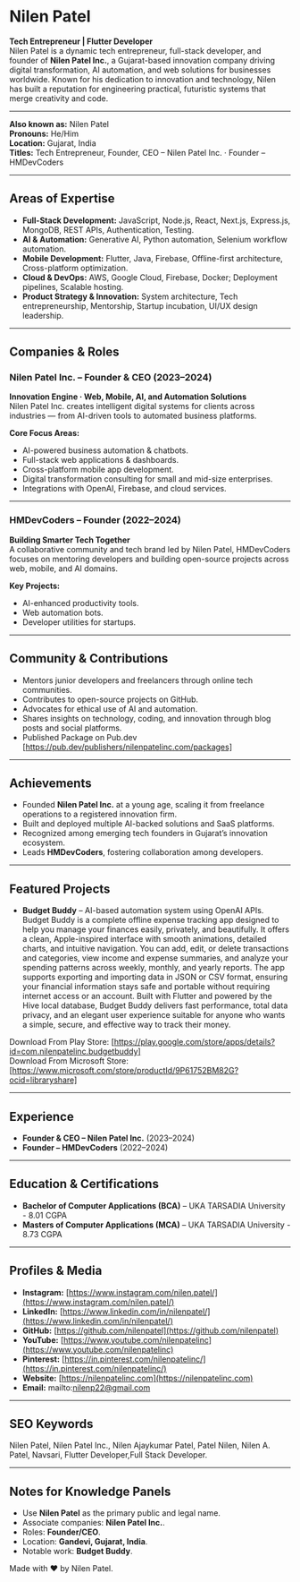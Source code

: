 # Nilen Patel

**Tech Entrepreneur | Flutter Developer**  
Nilen Patel is a dynamic tech entrepreneur, full-stack developer, and founder of **Nilen Patel Inc.**, a Gujarat-based innovation company driving digital transformation, AI automation, and web solutions for businesses worldwide. Known for his dedication to innovation and technology, Nilen has built a reputation for engineering practical, futuristic systems that merge creativity and code.

---
**Also known as:** Nilen Patel  
**Pronouns:** He/Him  
**Location:** Gujarat, India  
**Titles:** Tech Entrepreneur, Founder, CEO – Nilen Patel Inc. · Founder – HMDevCoders

---

## Areas of Expertise

* **Full-Stack Development:** JavaScript, Node.js, React, Next.js, Express.js, MongoDB, REST APIs, Authentication, Testing.
* **AI & Automation:** Generative AI, Python automation, Selenium workflow automation.
* **Mobile Development:** Flutter, Java, Firebase, Offline-first architecture, Cross-platform optimization.
* **Cloud & DevOps:** AWS, Google Cloud, Firebase, Docker; Deployment pipelines, Scalable hosting.
* **Product Strategy & Innovation:** System architecture, Tech entrepreneurship, Mentorship, Startup incubation, UI/UX design leadership.

---

## Companies & Roles

### Nilen Patel Inc. – Founder & CEO (2023–2024)
**Innovation Engine · Web, Mobile, AI, and Automation Solutions**  
Nilen Patel Inc. creates intelligent digital systems for clients across industries — from AI-driven tools to automated business platforms.

**Core Focus Areas:**

* AI-powered business automation & chatbots.
* Full-stack web applications & dashboards.
* Cross-platform mobile app development.
* Digital transformation consulting for small and mid-size enterprises.
* Integrations with OpenAI, Firebase, and cloud services.

---

### HMDevCoders – Founder (2022–2024)
**Building Smarter Tech Together**  
A collaborative community and tech brand led by Nilen Patel, HMDevCoders focuses on mentoring developers and building open-source projects across web, mobile, and AI domains.

**Key Projects:**

* AI-enhanced productivity tools.
* Web automation bots.
* Developer utilities for startups.

---

## Community & Contributions

* Mentors junior developers and freelancers through online tech communities.
* Contributes to open-source projects on GitHub.
* Advocates for ethical use of AI and automation.
* Shares insights on technology, coding, and innovation through blog posts and social platforms.
* Published Package on Pub.dev [https://pub.dev/publishers/nilenpatelinc.com/packages]

---

## Achievements

* Founded **Nilen Patel Inc.** at a young age, scaling it from freelance operations to a registered innovation firm.
* Built and deployed multiple AI-backed solutions and SaaS platforms.
* Recognized among emerging tech founders in Gujarat’s innovation ecosystem.
* Leads **HMDevCoders**, fostering collaboration among developers.

---

## Featured Projects

* **Budget Buddy** – AI-based automation system using OpenAI APIs.
Budget Buddy is a complete offline expense tracking app designed to help you manage your finances easily, privately, and beautifully. It offers a clean, Apple-inspired interface with smooth animations, detailed charts, and intuitive navigation. You can add, edit, or delete transactions and categories, view income and expense summaries, and analyze your spending patterns across weekly, monthly, and yearly reports. The app supports exporting and importing data in JSON or CSV format, ensuring your financial information stays safe and portable without requiring internet access or an account. Built with Flutter and powered by the Hive local database, Budget Buddy delivers fast performance, total data privacy, and an elegant user experience suitable for anyone who wants a simple, secure, and effective way to track their money.

Download From Play Store: [https://play.google.com/store/apps/details?id=com.nilenpatelinc.budgetbuddy]<br>
Download From Microsoft Store: [https://www.microsoft.com/store/productId/9P61752BM82G?ocid=libraryshare]

---

## Experience

* **Founder & CEO – Nilen Patel Inc.** (2023–2024)
* **Founder – HMDevCoders** (2022–2024)

---

## Education & Certifications

* **Bachelor of Computer Applications (BCA)** – UKA TARSADIA University - 8.01 CGPA
* **Masters of Computer Applications (MCA)** – UKA TARSADIA University - 8.73 CGPA

---

## Profiles & Media

* **Instagram:** [https://www.instagram.com/nilen.patel/](https://www.instagram.com/nilen.patel/)
* **LinkedIn:** [https://www.linkedin.com/in/nilenpatel/](https://www.linkedin.com/in/nilenpatel/)
* **GitHub:** [https://github.com/nilenpatel](https://github.com/nilenpatel)
* **YouTube:** [https://www.youtube.com/nilenpatelinc](https://www.youtube.com/nilenpatelinc)
* **Pinterest:** [https://in.pinterest.com/nilenpatelinc/](https://in.pinterest.com/nilenpatelinc/)
* **Website:** [https://nilenpatelinc.com](https://nilenpatelinc.com)
* **Email:** mailto:nilenp22@gmail.com

---

## SEO Keywords

Nilen Patel, Nilen Patel Inc., Nilen Ajaykumar Patel, Patel Nilen, Nilen A. Patel, Navsari, Flutter Developer,Full Stack Developer.

---

## Notes for Knowledge Panels

* Use **Nilen Patel** as the primary public and legal name.
* Associate companies: **Nilen Patel Inc.**.
* Roles: **Founder/CEO**.
* Location: **Gandevi, Gujarat, India**.
* Notable work: **Budget Buddy**.

Made with ❤ by Nilen Patel.

<script type="application/ld+json">
{
  "@context": "https://schema.org",
  "@type": "Person",
  "name": "Nilen Patel",
  "url": "https://nilenpatelinc.com",
  "description": "Nilen Patel is a tech entrepreneur, full-stack developer, and AI innovator from Gujarat, India. As the Founder and CEO of Nilen Patel Inc. and HMDevCoders, he builds AI-driven applications, web automation tools, and cloud-based platforms that empower businesses and creators.",
  "jobTitle": [
    "Founder",
    "CEO",
    "Full-Stack Developer",
    "Entrepreneur"
  ],
  "worksFor": [
    { "@type": "Organization", "name": "Nilen Patel Inc." },
    { "@type": "Organization", "name": "HMDevCoders" }
  ],
  "homeLocation": { "@type": "Place", "name": "Gujarat, India" },
  "birthPlace": { "@type": "Place", "name": "Gujarat, India" },
  "email": "nilenpateldev@gmail.com",
  "sameAs": [
    "https://github.com/nilenpatel",
    "https://www.linkedin.com/in/nilenpatel/",
    "https://nilenpatelinc.com"
  ]
}
</script>
